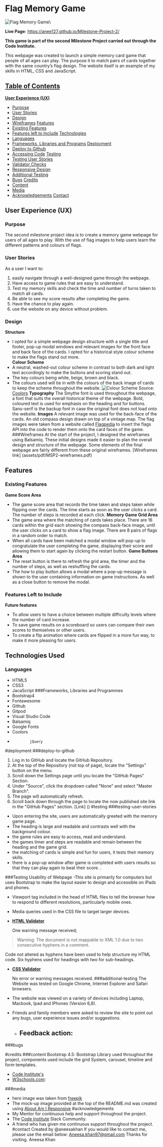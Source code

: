 # Flag Memory Game

![Flag Memory Game](/assets/images/responsive-design-ms2.png)\

**Live Page**: https://anee127.github.io/Milestone-Project-2/

**This game is part of the second Milestone Project carried out through the Code Institute.**

This webpage was created to launch a simple memory card game that people of all ages can play. The purpose it to match pairs of cards together with the same country’s flag design. The website itself is an example of my skills in HTML, CSS and JavaScript. 

## <u>Table of Contents</u>
[**User Experience (UX)**](#user-experience-ux)
+ [Purpose](#purpose)
+ [User Stories](#user-stories)
+ [Design](#design)
+ [Wireframes](#wireframes)
[Features](#features)
+ [Existing Features](#exsiting-features)
+ [Features left to Include](#features-left-to-include)
[Technologies](#technologies)
+ [Languages](#languages)
+ [Frameworks, Libraries and Programs](#frameworks-libraries-and-programs)
[Deployment](#deployment)
+ [Deploy to Github](#deploy-to-github)
+ [Accessing Code](#accessing-code)
[Testing](#testing)
+ [Testing User Stories](#testing-user-stories)
+ [Validator Checks](#validator-checks)
+ [Responsive Design](#responsive-design)
+ [Additional Testing](#additional-testing)
+ [Bugs](#bugs) 
[Credits](#credits)
+ [Content](#content)
+ [Media](#media)
+ [Acknowledgements](#acknowledgements) 
[Contact](#contact)

## **User Experience (UX)**
### Purpose
The second milestone project idea is to create a memory game webpage for users of all ages to play. With the use of flag images to help users learn the different patterns and colours of flags.

### User Stories
As a user I want to:
1.	easily navigate through a well-designed game through the webpage.
2.	Have access to game rules that are easy to understand.
3.	Test my memory skills and check the time and number of turns taken to match all cards.
4.	Be able to see my score results after completing the game. 
5.	Have the chance to play again.
6.	use the website on any device without problem. 
### Design
**Structure**
-	I opted for a simple webpage design structure with a single title and footer, pop-up modal windows and relevant images for the front face and back face of the cards. I opted for a historical style colour scheme to make the flags stand out more.  
**Colour Scheme**
-	A neutral, washed-out colour scheme in contrast to both dark and light text accordingly to make the buttons and scoring stand out. 
-	The key colours being white, beige, brown and black.
-	The colours used will tie in with the colours of the back image of cards to keep the scheme throughout the website.
![Colour Scheme](assets/colour-scheme-1.png)
Source: [Coolors]( https://coolors.co/8b5527-30150b-e2c6aa-aa8963-ffffff)
**Typography**
The Smythe font is used throughout the webpage, a font that suits the overall historical theme of the webpage. Bold, coloured text is used for emphasis on the heading and for buttons. Sans-serif is the backup font in case the original font does not load onto the website. 
**Images**
A relevant image was used for the back-face of the cards. An old compass design drawn on top of a vintage map. The flag images were taken from a website called [Flagpedia](https://flagpedia.net/download/api) to insert the flags API into the code to render them onto the card faces of the game.
###Wireframes
At the start of the project, I designed the wireframes using Balsamiq. These initial designs made it easier to plan the overall design and structure of the webpage. Some elements of the final webpage are fairly different from these original wireframes.
[Wireframes link] (assets/pdf/MSP2-wireframes.pdf)
## **Features**
### Existing Features
**Game Score Area**
-	The game score area that records the time taken and steps taken while flipping over the cards. The time starts as soon as the user clicks a card. The number of steps is recorded at each click. 
**Memory Game Grid Area**
-	The game area where the matching of cards takes place. There are 16 cards within the grid each showing the compass back-face image, until the user clicks on a card to show a flag image. There are 8 pairs of flags in a random order to match. 
-	When all cards have been matched a modal window will pop-up to congratulate the user completing the game, displaying their score and allowing them to start again by clicking the restart button. 
**Game Buttons Area**
-	The reset button is there to refresh the grid area, the timer and the number of steps, as well as reshuffling the cards. 
-	The how to play button allows a modal where a pop-up message is shown to the user containing information on game instructions. As well as a close button to remove the modal. 
### Features Left to Include
**Future features**
-	To allow users to have a choice between multiple difficulty levels where the number of card increase. 
-	To save game results on a scoreboard so users can compare their own scores to themselves or other users. 
-	To create a flip animation where cards are flipped in a more fun way, to make it more pleasing for users.  
## Technologies Used
### Languages
-	HTML5
-	CSS3
-	JacaScript
###Frameworks, Libraries and Programmes
-	Bootstrap4
-	Fontawesome
-	Github
-	Gitpod
-	Visual Studio Code
-	Balsamiq
-	Google Fonts
-	Coolors 
-             jQuery
#deployment
###deploy-to-github
1. Log in to GitHub and locate the GitHub Repository. 
2. At the top of the Repository (not top of page), locate the "Settings" button on the menu. 
3. Scroll down the Settings page until you locate the "GitHub Pages" Section.
4. Under "Source", click the dropdown called "None" and select "Master Branch".
5. The page will automatically refresh.
6. Scroll back down through the page to locate the now published site link in the "GitHub Pages" section.
[Link] ()
#testing
###testing-user-stories
- Upon entering the site, users are automatically greeted with the memory game page.
-  The heading is large and readable and contrasts well with the background colour.
- the game rules are easy to access, read and understand. 
- the games timer and steps are readable and remain between the heading and the game grid. 
- the matching of cards is simple and fun for users, it tests their memory skills.
- there is a pop-up window after game is completed with users results so that they can play again to beat their score. 
.

###Testing Usability of Webpage
-This site is primarily for computers but uses Bootstrap to make the layout easier to design and accessible on iPads and phones.
- Viewport tag included in the head of HTML files to tell the browser how to respond to different resolutions, particularly mobile ones.

- Media queries used in the CSS file to target larger devices.

- [**HTML Validator**](https://validator.w3.org/nu/#textarea)

  One warning message received;

> Warning: The document is not mappable to XML 1.0 due to two consecutive hyphens in a comment.
    
Code not altered as hyphens have been used to help structure my HTML code. Six hyphens used for headings with two for sub-headings.

- [**CSS Validator**](https://jigsaw.w3.org/css-validator/#validate_by_input)

  No error or warning messages received.
###additional-testing
The Website was tested on Google Chrome, Internet Explorer and Safari browsers.

- The website was viewed on a variety of devices including Laptop, Macbook, Ipad and IPhones (Version 6,8).

- Friends and family members were asked to review the site to point out any bugs, user experience issues and/or suggestions.
  - Feedback action:
    - 
###bugs

#credits
###content
Bootstrap 4.5: Bootstrap Library used throughout the project, components used include the grid System, carousel, timeline and form templates.
- [Code Institute's](https://codeinstitute.net/) 
- [W3schools.com](https://www.w3schools.com/): 

###media
- hero image was taken from [freepik]( https://www.freepik.com)
- The mock-up image provided at the top of the README.md was created using [About Am I Responsive](http://ami.responsivedesign.is/)
#acknowledgements
- My Mentor for continuous help and support throughout the project.
 - The [Code Institute](https://codeinstitute.net/) Slack Community.
- A friend who has given me continuous support throughout the project.
#contact
Created by @aneesakhan
If you would like to contact me, please use the email below:
Aneesa.khan97@gmail.com
Thanks for visiting.
Aneesa Khan